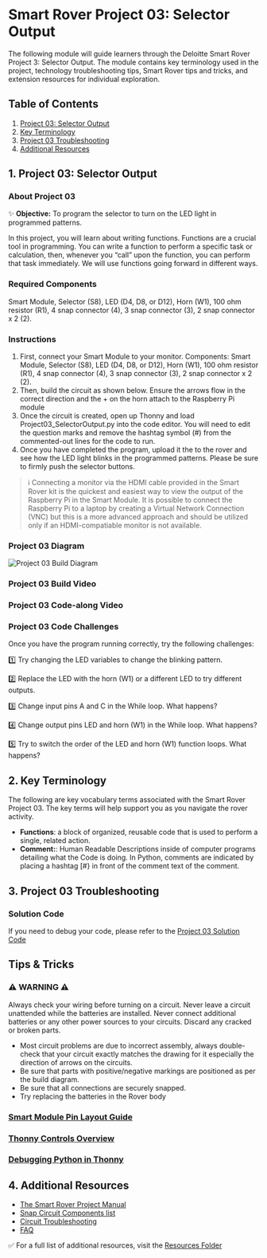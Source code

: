 # Smart Rover Project 03: Selector Output
The following module will guide learners through the Deloitte Smart Rover Project 3: Selector Output.  The module contains key terminology used in the project, technology troubleshooting tips, Smart Rover tips and tricks, and extension resources for individual exploration.  

## Table of Contents
1. [Project 03: Selector Output](#1-project-03-Selector-Output)
2. [Key Terminology](#2-Key-Terminology)
3. [Project 03 Troubleshooting](#3-Project-03-Troubleshooting)
4. [Additional Resources](#4-Additional-Resources)

## 1. Project 03: Selector Output
### About Project 03
:sparkles: **Objective:** To program the selector to turn on the LED light in programmed patterns. 

In this project, you will learn about writing functions. Functions are a crucial tool in programming. You can write a function to perform a specific task or calculation, then, whenever you “call” upon the function, you can perform that task immediately. We will use functions going forward in different ways.

### Required Components
Smart Module, Selector (S8), LED (D4, D8, or D12), Horn (W1), 100 ohm resistor (R1), 4 snap connector (4), 3 snap connector (3), 2 snap connector x 2 (2).

### Instructions
1. First, connect your Smart Module to your monitor. Components: Smart Module, Selector (S8), LED (D4, D8, or D12), Horn (W1), 100 ohm resistor (R1), 4 snap connector (4), 3 snap connector (3), 2 snap connector x 2 (2).
2. Then, build the circuit as shown below. Ensure the arrows flow in the correct direction and the + on the horn attach to the Raspberry Pi module
3. Once the circuit is created, open up Thonny and load Project03_SelectorOutput.py into the code editor. You will need to edit the question marks and remove the hashtag symbol (#) from the commented-out lines for the code to run.
4. Once you have completed the program, upload it the to the rover and see how the LED light blinks in the programmed patterns. Please be sure to firmly push the selector buttons.

> :information_source: Connecting a monitor via the HDMI cable provided in the Smart Rover kit is the quickest and easiest way to view the output of the Raspberry Pi in the Smart Module. It is possible to connect the Raspberry Pi to a laptop by creating a Virtual Network Connection (VNC) but this is a more advanced approach and should be utilized only if an HDMI-compatiable monitor is not available.

### Project 03 Diagram
![Project 03 Build Diagram](https://articulateusercontent.com/rise/courses/wK4Yb3gnvh7hjU22JZpEOTDwclWKpunE/cMfmIO7uQpKXFUEo.jpg)

### Project 03 Build Video
### Project 03 Code-along Video

### Project 03 Code Challenges
Once you have the program running correctly, try the following challenges:

:one: Try changing the LED variables to change the blinking pattern.

:two: Replace the LED with the horn (W1) or a different LED to try different outputs.

:three: Change input pins A and C in the While loop. What happens?

:four: Change output pins LED and horn (W1) in the While loop. What happens?

:five: Try to switch the order of the LED and horn (W1) function loops. What happens?

## 2. Key Terminology
The following are key vocabulary terms associated with the Smart Rover Project 03.  The key terms will help support you as you navigate the rover activity. 
- **Functions**: a block of organized, reusable code that is used to perform a single, related action.
- **Comment:**: Human Readable Descriptions inside of computer programs detailing what the Code is doing. In Python, comments are indicated by placing a hashtag [#} in front of the comment text of the comment.

## 3. Project 03 Troubleshooting

### Solution Code
If you need to debug your code, please refer to the [Project 03 Solution Code](../Resources/Solutions/Project03_SelectorOutput_Solution.py)

## Tips & Tricks
### :warning: **WARNING** :warning: 
Always check your wiring before turning on a circuit. Never leave a circuit unattended while the batteries are installed. Never connect additional batteries or any other power sources to your circuits. Discard any cracked or broken parts.
- Most circuit problems are due to incorrect assembly, always double-check that your circuit exactly matches the drawing for it especially the direction of arrows on the circuits. 
- Be sure that parts with positive/negative markings are positioned as per the build diagram.
- Be sure that all connections are securely snapped.
- Try replacing the batteries in the Rover body

### [Smart Module Pin Layout Guide](../Resources/smart-module-pinout.jpg)
### [Thonny Controls Overview](../Resources/introduction-to-raspberry-pi.pdf)
### [Debugging Python in Thonny](../Resources/introduction-to-raspberry-pi.pdf)

## 4. Additional Resources
- [The Smart Rover Project Manual](../Resources/Smart-Rover-Manual.pdf)
- [Snap Circuit Components list](../Resources/snap-circuit-components.pdf)
- [Circuit Troubleshooting](../Resources/introduction-to-electricity.pdf)
- [FAQ]()

✅ For a full list of additional resources, visit the [Resources Folder](../Resources/README.md)
